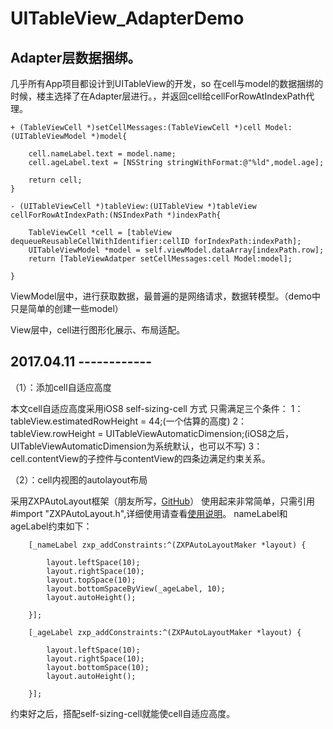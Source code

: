 # UITableView_AdapterDemo

## Adapter层数据捆绑。

几乎所有App项目都设计到UITableView的开发，so 在cell与model的数据捆绑的时候，楼主选择了在Adapter层进行。，并返回cell给cellForRowAtIndexPath代理。

```
+ (TableViewCell *)setCellMessages:(TableViewCell *)cell Model:(UITableViewModel *)model{
    
    cell.nameLabel.text = model.name;
    cell.ageLabel.text = [NSString stringWithFormat:@"%ld",model.age];
    
    return cell;
}

- (UITableViewCell *)tableView:(UITableView *)tableView cellForRowAtIndexPath:(NSIndexPath *)indexPath{
    
    TableViewCell *cell = [tableView dequeueReusableCellWithIdentifier:cellID forIndexPath:indexPath];
    UITableViewModel *model = self.viewModel.dataArray[indexPath.row];
    return [TableViewAdatper setCellMessages:cell Model:model];
    
}
```

ViewModel层中，进行获取数据，最普遍的是网络请求，数据转模型。（demo中只是简单的创建一些model）

View层中，cell进行图形化展示、布局适配。

## 2017.04.11  ------------

（1）：添加cell自适应高度

本文cell自适应高度采用iOS8 self-sizing-cell 方式
只需满足三个条件：
1：tableView.estimatedRowHeight = 44;(一个估算的高度)
2：tableView.rowHeight = UITableViewAutomaticDimension;(iOS8之后，UITableViewAutomaticDimension为系统默认，也可以不写)
3：cell.contentView的子控件与contentView的四条边满足约束关系。

（2）：cell内视图的autolayout布局

采用ZXPAutoLayout框架（朋友所写，[GitHub](https://github.com/biggercoffee/ZXPAutoLayout)）
使用起来非常简单，只需引用 #import "ZXPAutoLayout.h",详细使用请查看[使用说明](https://github.com/biggercoffee/ZXPAutoLayout)。
nameLabel和ageLabel约束如下：
```
    [_nameLabel zxp_addConstraints:^(ZXPAutoLayoutMaker *layout) {
        
        layout.leftSpace(10);
        layout.rightSpace(10);
        layout.topSpace(10);
        layout.bottomSpaceByView(_ageLabel, 10);
        layout.autoHeight();
        
    }];
    
    [_ageLabel zxp_addConstraints:^(ZXPAutoLayoutMaker *layout) {
        
        layout.leftSpace(10);
        layout.rightSpace(10);
        layout.bottomSpace(10);
        layout.autoHeight();
        
    }];
```
约束好之后，搭配self-sizing-cell就能使cell自适应高度。




